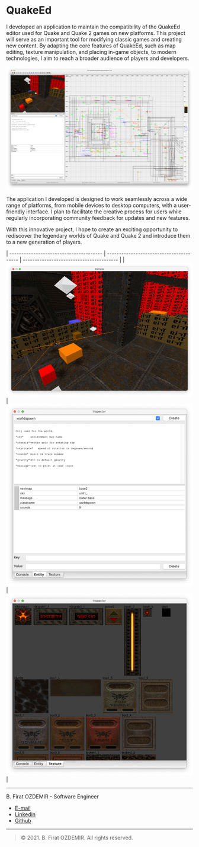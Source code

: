 # QuakeEd


I developed an application to maintain the compatibility of the QuakeEd editor used for Quake and Quake 2 games on new platforms. This project will serve as an important tool for modifying classic games and creating new content. By adapting the core features of QuakeEd, such as map editing, texture manipulation, and placing in-game objects, to modern technologies, I aim to reach a broader audience of players and developers.

![preview](./assets/quakeed-1.png)

The application I developed is designed to work seamlessly across a wide range of platforms, from mobile devices to desktop computers, with a user-friendly interface. I plan to facilitate the creative process for users while regularly incorporating community feedback for updates and new features.

With this innovative project, I hope to create an exciting opportunity to rediscover the legendary worlds of Quake and Quake 2 and introduce them to a new generation of players.

| --------------------------------------- | ---------------------------------------- | ---------------------------------------- |
| ![preview](./assets/quakeed-2.png)      | ![preview](./assets/quakeed-3.png)       | ![preview](./assets/quakeed-4.png)       |

---

B. Firat OZDEMIR - Software Engineer

* [E-mail](b.firat.ozdemir@gmail.com)
* [Linkedin](https://www.linkedin.com/in/bfiratozdemir/)
* [Github](https://github.com/JackCampbell)

---
> © 2021. B. Firat OZDEMIR. All rights reserved.
